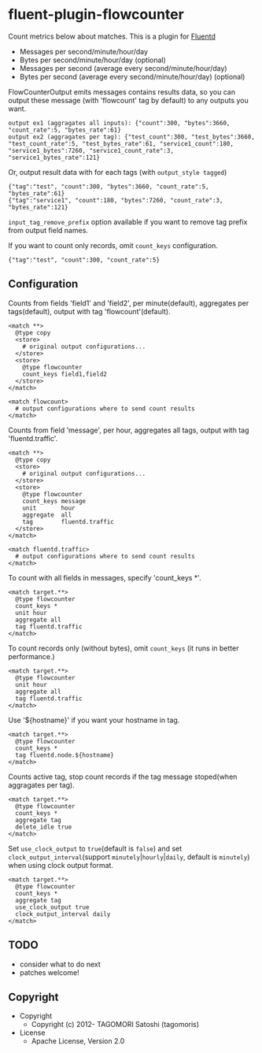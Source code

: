 # fluent-plugin-flowcounter

Count metrics below about matches. This is a plugin for [Fluentd](http://fluentd.org)

* Messages per second/minute/hour/day
* Bytes per second/minute/hour/day (optional)
* Messages per second (average every second/minute/hour/day)
* Bytes per second (average every second/minute/hour/day) (optional)

FlowCounterOutput emits messages contains results data, so you can output these message (with 'flowcount' tag by default) to any outputs you want.

    output ex1 (aggragates all inputs): {"count":300, "bytes":3660, "count_rate":5, "bytes_rate":61}
    output ex2 (aggragates per tag): {"test_count":300, "test_bytes":3660, "test_count_rate":5, "test_bytes_rate":61, "service1_count":180, "service1_bytes":7260, "service1_count_rate":3, "service1_bytes_rate":121}

Or, output result data with for each tags (with `output_style tagged`)

    {"tag":"test", "count":300, "bytes":3660, "count_rate":5, "bytes_rate":61}
    {"tag":"service1", "count":180, "bytes":7260, "count_rate":3, "bytes_rate":121}

`input_tag_remove_prefix` option available if you want to remove tag prefix from output field names.

If you want to count only records, omit `count_keys` configuration.

    {"tag":"test", "count":300, "count_rate":5}

## Configuration

Counts from fields 'field1' and 'field2', per minute(default), aggregates per tags(default), output with tag 'flowcount'(default).

    <match **>
      @type copy
      <store>
        # original output configurations...
      </store>
      <store>
        @type flowcounter
        count_keys field1,field2
      </store>
    </match>
    
    <match flowcount>
      # output configurations where to send count results
    </match>

Counts from field 'message', per hour, aggregates all tags, output with tag 'fluentd.traffic'.

    <match **>
      @type copy
      <store>
        # original output configurations...
      </store>
      <store>
        @type flowcounter
        count_keys message
        unit       hour
        aggregate  all
        tag        fluentd.traffic
      </store>
    </match>
    
    <match fluentd.traffic>
      # output configurations where to send count results
    </match>

To count with all fields in messages, specify 'count_keys *'.

    <match target.**>
      @type flowcounter
      count_keys *
      unit hour
      aggregate all
      tag fluentd.traffic
    </match>

To count records only (without bytes), omit `count_keys` (it runs in better performance.)

    <match target.**>
      @type flowcounter
      unit hour
      aggregate all
      tag fluentd.traffic
    </match>

Use '${hostname}' if you want your hostname in tag.

    <match target.**>
      @type flowcounter
      count_keys *
      tag fluentd.node.${hostname}
    </match>

Counts active tag, stop count records if the tag message stoped(when aggragates per tag).

    <match target.**>
      @type flowcounter
      count_keys *
      aggregate tag
      delete_idle true
    </match>

Set `use_clock_output` to `true`(default is `false`) and set `clock_output_interval`(support `minutely`|`hourly`|`daily`, default is `minutely`) when using clock output format.

    <match target.**>
      @type flowcounter
      count_keys *
      aggregate tag
      use_clock_output true
      clock_output_interval daily
    </match>

## TODO

* consider what to do next
* patches welcome!

## Copyright

* Copyright
  * Copyright (c) 2012- TAGOMORI Satoshi (tagomoris)
* License
  * Apache License, Version 2.0
